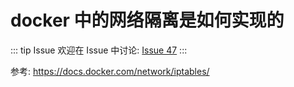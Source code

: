 # docker 中的网络隔离是如何实现的



::: tip Issue 
 欢迎在 Issue 中讨论: [Issue 47](https://github.com/shfshanyue/Daily-Question/issues/47) 
:::

参考: https://docs.docker.com/network/iptables/